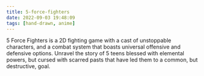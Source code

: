 ```yaml
---
title: 5-force-fighters
date: 2022-09-03 19:48:09
tags: [hand-drawn, anime]
---
```

5 Force Fighters is a 2D fighting game with a cast of unstoppable characters, and a combat system that boasts universal offensive and defensive options. Unravel the story of 5 teens blessed with elemental powers, but cursed with scarred pasts that have led them to a common, but destructive, goal.
